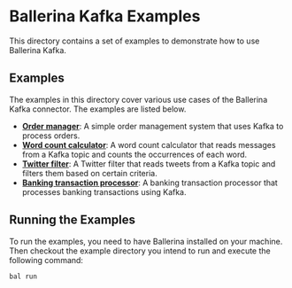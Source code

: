 # Ballerina Kafka Examples

This directory contains a set of examples to demonstrate how to use Ballerina Kafka.

## Examples

The examples in this directory cover various use cases of the Ballerina Kafka connector. The examples are listed below.

- [**Order manager**](): A simple order management system that uses Kafka to process orders.
- [**Word count calculator**](): A word count calculator that reads messages from a Kafka topic and counts the occurrences of each word.
- [**Twitter filter**](): A Twitter filter that reads tweets from a Kafka topic and filters them based on certain criteria.
- [**Banking transaction processor**](): A banking transaction processor that processes banking transactions using Kafka.

## Running the Examples

To run the examples, you need to have Ballerina installed on your machine. Then checkout the example directory you intend to run and execute the following command:

```bash
bal run
```


